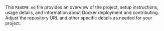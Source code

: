 
This `README.md` file provides an overview of the project, setup instructions, usage details, and information about Docker deployment and contributing. Adjust the repository URL and other specific details as needed for your project.
